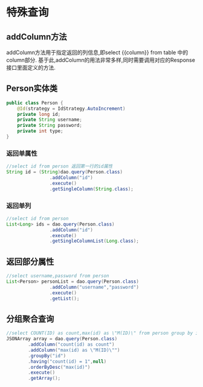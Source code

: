 # 特殊查询

## addColumn方法

addColumn方法用于指定返回的列信息,即select {{column}} from table 中的column部分.
基于此,addColumn的用法非常多样,同时需要调用对应的Response接口里面定义的方法.

## Person实体类
```java
public class Person {
    @Id(strategy = IdStrategy.AutoIncrement)
    private long id;
    private String username;
    private String password;
    private int type;
}
```

### 返回单属性

```java
//select id from person 返回第一行的id属性
String id = (String)dao.query(Person.class)
                .addColumn("id")
                .execute()
                .getSingleColumn(String.class);
```

### 返回单列

```java
//select id from person
List<Long> ids = dao.query(Person.class)
                .addColumn("id")
                .execute()
                .getSingleColumnList(Long.class);
```

## 返回部分属性

```java
//select username,password from person
List<Person> personList = dao.query(Person.class)
                .addColumn("username","password")
                .execute()
                .getList();
```

## 分组聚合查询

```java
//select COUNT(ID) as count,max(id) as \"M(ID)\" from person group by id having count(id) = 1 order by max(id)
JSONArray array = dao.query(Person.class)
        .addColumn("count(id) as count")
        .addColumn("max(id) as \"M(ID)\"")
        .groupBy("id")
        .having("count(id) = 1",null)
        .orderByDesc("max(id)")
        .execute()
        .getArray();
```
